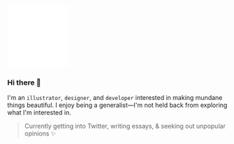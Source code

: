 <a href="#"><img id="parrot" src="https://github.com/songeunyou/songeunyou/blob/master/header.svg" width="140" height="140" onClick="showChicken()" ></a>

### Hi there 👋

I'm an <code>illustrator</code>, <code>designer</code>, and <code>developer</code> interested in making mundane things beautiful. I enjoy being a generalist—I'm not held back from exploring what I'm interested in.
>Currently getting into Twitter, writing essays, & seeking out unpopular opinions ✨

<!--
**songeunyou/songeunyou** is a ✨ _special_ ✨ repository because its `README.md` (this file) appears on your GitHub profile.

<details>
  <summary>Delete, Rinse, and Repeat</summary>
  The hallmark of anything great is that there is nothing left to take away. So delete, rinse, and repeat.
  </p>
</details>

Here are some ideas to get you started:

- 🔭 I’m currently working on ...
- 🌱 I’m currently learning ...
- 👯 I’m looking to collaborate on ...
- 🤔 I’m looking for help with ...
- 💬 Ask me about ...
- 📫 How to reach me: ...
- 😄 Pronouns: ...
- ⚡ Fun fact: ...
-->
